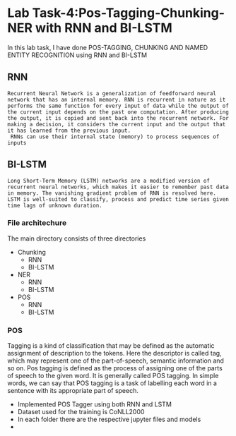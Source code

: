 # Lab Task-4:Pos-Tagging-Chunking-NER with RNN and BI-LSTM

In this lab task, I have done POS-TAGGING, CHUNKING AND NAMED ENTITY RECOGNITION using RNN and BI-LSTM

## RNN
    Recurrent Neural Network is a generalization of feedforward neural network that has an internal memory. RNN is recurrent in nature as it performs the same function for every input of data while the output of the current input depends on the past one computation. After producing the output, it is copied and sent back into the recurrent network. For making a decision, it considers the current input and the output that it has learned from the previous input.
     RNNs can use their internal state (memory) to process sequences of inputs

## BI-LSTM
    Long Short-Term Memory (LSTM) networks are a modified version of recurrent neural networks, which makes it easier to remember past data in memory. The vanishing gradient problem of RNN is resolved here. LSTM is well-suited to classify, process and predict time series given time lags of unknown duration.

### File architechure

The main directory consists of three directories
- Chunking
    - RNN
    - BI-LSTM 
- NER
    - RNN
    - BI-LSTM 
- POS
    - RNN
    - BI-LSTM 

### POS
Tagging is a kind of classification that may be defined as the automatic assignment of description to the tokens. Here the descriptor is called tag, which may represent one of the part-of-speech, semantic information and so on.
        Pos tagging is defined as the process of assigning one of the parts of speech to the given word. It is generally called POS tagging. In simple words, we can say that POS tagging is a task of labelling each word in a sentence with its appropriate part of speech.
        
- Implemented POS Tagger using both RNN and LSTM
- Dataset used for the training is CoNLL2000
- In each folder there are the respective jupyter files and models
- 

